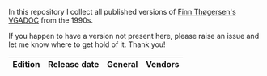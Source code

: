 In this repository I collect all published versions of
[Finn Thøgersen's VGADOC](https://web.archive.org/web/20081217030257/http://home.worldonline.dk/finth/)
from the 1990s.

If you happen to have a version not present here, please
raise an issue and let me know where to get hold of it.
Thank you!

| Edition | Release date | General | Vendors |
| --- | --- | --- | --- |
